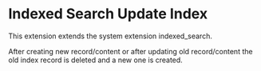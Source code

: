 Indexed Search Update Index
===========================

This extension extends the system extension indexed_search.

After creating new record/content or after updating old record/content the old index record is deleted and a new one is created.
